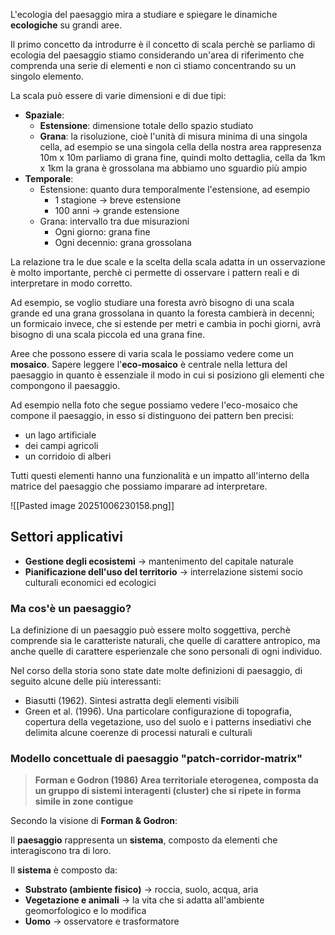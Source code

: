 L'ecologia del paesaggio mira a studiare e spiegare le dinamiche **ecologiche** su grandi aree. 

Il primo concetto da introdurre è il concetto di scala perchè se parliamo di ecologia del paesaggio stiamo considerando un'area di riferimento che comprenda una serie di elementi e non ci stiamo concentrando su un singolo elemento.

La scala può essere di varie dimensioni e di due tipi: 
- **Spaziale**:
	- **Estensione**: dimensione totale dello spazio studiato
	- **Grana**: la risoluzione, cioè l'unità di misura minima di una singola cella, ad esempio se una singola cella della nostra area rappresenza 10m x 10m parliamo di grana fine, quindi molto dettaglia, cella da 1km x 1km la grana è grossolana ma abbiamo uno sguardio più ampio
- **Temporale**: 
	- Estensione: quanto dura temporalmente l'estensione, ad esempio
		- 1 stagione -> breve estensione
		- 100 anni -> grande estensione
	- Grana: intervallo tra due misurazioni
		- Ogni giorno: grana fine
		- Ogni decennio: grana grossolana

La relazione tra le due scale e la scelta della scala adatta in un osservazione è molto importante, perchè ci permette di osservare i pattern reali e di interpretare in modo corretto. 

Ad esempio, se voglio studiare una foresta avrò bisogno di una scala grande ed una grana grossolana in quanto la foresta cambierà in decenni; un formicaio invece, che si estende per metri e cambia in pochi giorni, avrà bisogno di una scala piccola ed una grana fine.

Aree che possono essere di varia scala le possiamo vedere come un **mosaico**.
Sapere leggere l'**eco-mosaico** è centrale nella lettura del paesaggio in quanto è essenziale il modo in cui si posiziono gli elementi che compongono il paesaggio.

Ad esempio nella foto che segue possiamo vedere l'eco-mosaico che compone il paesaggio, in esso si distinguono dei pattern ben precisi:
- un lago artificiale
- dei campi agricoli
- un corridoio di alberi

Tutti questi elementi hanno una funzionalità e un impatto all'interno della matrice del paesaggio che possiamo imparare ad interpretare.

![[Pasted image 20251006230158.png]]

## Settori applicativi 

- **Gestione degli ecosistemi**  -> mantenimento del capitale naturale
- **Pianificazione dell'uso del territorio** -> interrelazione sistemi socio culturali economici ed ecologici

### Ma cos'è un paesaggio?

La definizione di un paesaggio può essere molto soggettiva, perchè comprende sia le caratteriste naturali, che quelle di carattere antropico, ma anche quelle di carattere esperienzale che sono personali di ogni individuo. 

Nel corso della storia sono state date molte definizioni di paesaggio, di seguito alcune delle più interessanti: 

- Biasutti (1962). Sintesi astratta degli elementi visibili
- Green et al. (1996). Una particolare configurazione di topografia, copertura della vegetazione, uso del suolo e i patterns insediativi che delimita alcune coerenze di processi naturali e culturali
### Modello concettuale di paesaggio "patch-corridor-matrix"

> **Forman e Godron (1986) Area territoriale eterogenea, composta da un gruppo di sistemi interagenti (cluster) che si ripete in forma simile in zone contigue**


Secondo la visione di **Forman & Godron**:

Il **paesaggio** rappresenta un **sistema**,  composto da elementi che interagiscono tra di loro.

Il **sistema** è composto da:
- **Substrato (ambiente fisico)** -> roccia, suolo, acqua, aria
- **Vegetazione e animali** -> la vita che si adatta all'ambiente geomorfologico e lo modifica
- **Uomo** -> osservatore e trasformatore

